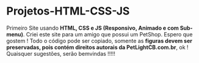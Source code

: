 # Projetos-HTML-CSS-JS
 Primeiro Site usando **HTML, CSS e JS (Responsivo, Animado e com Sub-menu)**. Criei este site para um amigo que possui um PetShop. Espero que gostem ! Todo o código pode ser copiado, somente as __figuras devem ser preservadas, pois contém direitos autorais da PetLightCB.com.br__, ok ! Quaisquer sugestões, serão bemvindas !!!!!
